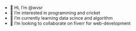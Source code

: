 - 👋 Hi, I’m @wvsr
- 👀 I’m interested in programming and cricket
- 🌱 I’m currently learning data scince and algorithm
- 💞️ I’m looking to collaborate on fiverr for web-development

<!---
wvsr/wvsr is a ✨ special ✨ repository because its `README.md` (this file) appears on your GitHub profile.
You can click the Preview link to take a look at your changes.
--->

